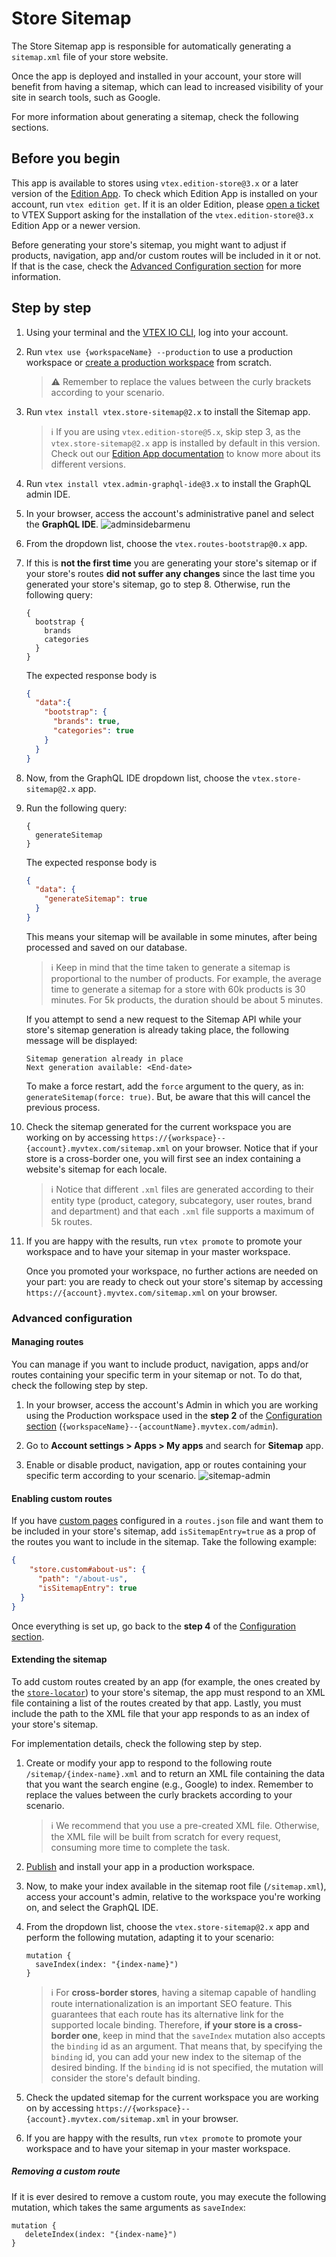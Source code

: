 # Store Sitemap

The Store Sitemap app is responsible for automatically generating a `sitemap.xml` file of your store website.

Once the app is deployed and installed in your account, your store will benefit from having a sitemap, which can lead to increased visibility of your site in search tools, such as Google. 

For more information about generating a sitemap, check the following sections.

## Before you begin

This app is available to stores using `vtex.edition-store@3.x` or a later version of the [Edition App](https://developers.vtex.com/docs/guides/vtex-io-documentation-edition-app). To check which Edition App is installed on your account, run `vtex edition get`. If it is an older Edition, please [open a ticket](https://help-tickets.vtex.com/smartlink/sso/login/zendesk) to VTEX Support asking for the installation of the `vtex.edition-store@3.x` Edition App or a newer version.

Before generating your store's sitemap, you might want to adjust if products, navigation, app and/or custom routes will be included in it or not. If that is the case, check the [Advanced Configuration section](#advanced-configuration) for more information.

## Step by step

1. Using your terminal and the [VTEX IO CLI](https://vtex.io/docs/recipes/development/vtex-io-cli-installation-and-command-reference/), log into your account.
   
2. Run `vtex use {workspaceName} --production` to use a production workspace or [create a production workspace](https://vtex.io/docs/recipes/development/creating-a-production-workspace/) from scratch.

   >⚠️ Remember to replace the values between the curly brackets according to your scenario.

3. Run `vtex install vtex.store-sitemap@2.x` to install the Sitemap app.

   > ℹ️ If you are using `vtex.edition-store@5.x`, skip step 3, as the `vtex.store-sitemap@2.x` app is installed by default in this version. Check out our [Edition App documentation](https://developers.vtex.com/docs/guides/vtex-io-documentation-edition-app) to know more about its different versions.

4. Run `vtex install vtex.admin-graphql-ide@3.x` to install the GraphQL admin IDE.
   
5. In your browser, access the account's administrative panel and select the **GraphQL IDE**.
   ![adminsidebarmenu](https://user-images.githubusercontent.com/52087100/66516950-95d29a00-eab8-11e9-8cea-080fbdab84d5.png)

6. From the dropdown list, choose the `vtex.routes-bootstrap@0.x` app.

7. If this is **not the first time** you are generating your store's sitemap or if your store's routes **did not suffer any changes** since the last time you generated your store's sitemap, go to step 8. Otherwise, run the following query:

   ```gql
   {
     bootstrap {
       brands
       categories
     }
   }
   ```

   The expected response body is
   
   ```json
   {
     "data":{
       "bootstrap": {
         "brands": true,
         "categories": true
       }
     }
   }
   ```

8. Now, from the GraphQL IDE dropdown list, choose the `vtex.store-sitemap@2.x` app.

9. Run the following query:

   ```gql
   {
     generateSitemap
   }
   ```

   The expected response body is

   ```json
   {
     "data": {
       "generateSitemap": true
     }
   }
   ```

   This means your sitemap will be available in some minutes, after being processed and saved on our database.

   >ℹ️ Keep in mind that the time taken to generate a sitemap is proportional to the number of products. For example, the average time to generate a sitemap for a store with 60k products is 30 minutes. For 5k products, the duration should be about 5 minutes.
   
   If you attempt to send a new request to the Sitemap API while your store's sitemap generation is already taking place, the following message will be displayed:

   ```
   Sitemap generation already in place
   Next generation available: <End-date>
   ```
   
   To make a force restart, add the `force` argument to the query, as in: `generateSitemap(force: true)`. But, be aware that this will cancel the previous process.

10. Check the sitemap generated for the current workspace you are working on by accessing `https://{workspace}--{account}.myvtex.com/sitemap.xml` on your browser. Notice that if your store is a cross-border one, you will first see an index containing a website's sitemap for each locale.

    >ℹ️ Notice that different `.xml` files are generated according to their entity type (product, category, subcategory, user routes, brand and department) and that each `.xml` file supports a maximum of 5k routes.

11. If you are happy with the results, run `vtex promote` to promote your workspace and to have your sitemap in your master workspace.

    Once you promoted your workspace, no further actions are needed on your part: you are ready to check out your store's sitemap by accessing `https://{account}.myvtex.com/sitemap.xml` on your browser.

### Advanced configuration

#### Managing routes

You can manage if you want to include product, navigation, apps and/or routes containing your specific term in your sitemap or not. To do that, check the following step by step.

1. In your browser, access the account's Admin in which you are working using the Production workspace used in the **step 2** of the [Configuration section](#configuration) (`{workspaceName}--{accountName}.myvtex.com/admin`).
   
2. Go to **Account settings > Apps > My apps** and search for **Sitemap** app.

3. Enable or disable product, navigation, app or routes containing your specific term according to your scenario.
   ![sitemap-admin](https://github.com/vtexdocs/dev-portal-content/assets/112641072/649f7dcf-583d-497f-a69c-4cfc3d8a805a)

#### Enabling custom routes

If you have [custom pages](https://developers.vtex.com/vtex-developer-docs/docs/vtex-io-documentation-creating-a-new-custom-page) configured in a `routes.json` file and want them to be included in your store's sitemap, add `isSitemapEntry=true` as a prop of the routes you want to include in the sitemap. Take the following example:

   ```json
   {
       "store.custom#about-us": {
         "path": "/about-us",
         "isSitemapEntry": true
     }
   }
   ```

Once everything is set up, go back to the **step 4** of the [Configuration section](#configuration).

#### Extending the sitemap

To add custom routes created by an app (for example, the ones created by the [`store-locator`](https://github.com/vtex-apps/store-locator)) to your store's sitemap, the app must respond to an XML file containing a list of the routes created by that app. Lastly, you must include the path to the XML file that your app responds to as an index of your store's sitemap.

For implementation details, check the following step by step.

1. Create or modify your app to respond to the following route `/sitemap/{index-name}.xml` and to return an XML file containing the data that you want the search engine (e.g., Google) to index. Remember to replace the values between the curly brackets according to your scenario.

   >ℹ️ We recommend that you use a pre-created XML file. Otherwise, the XML file will be built from scratch for every request, consuming more time to complete the task.

2. [Publish](https://developers.vtex.com/vtex-developer-docs/docs/vtex-io-documentation-publishing-an-app) and install your app in a production workspace.

3. Now, to make your index available in the sitemap root file (`/sitemap.xml`), access your account's admin, relative to the workspace you're working on, and select the GraphQL IDE.

4. From the dropdown list, choose the `vtex.store-sitemap@2.x` app and perform the following mutation, adapting it to your scenario:

   ```gql
   mutation {
     saveIndex(index: "{index-name}")
   }
   ```

   >ℹ️ For **cross-border stores**, having a sitemap capable of handling route internationalization is an important SEO feature. This guarantees that each route has its alternative link for the supported locale binding. Therefore, **if your store is a cross-border one**, keep in mind that the `saveIndex` mutation also accepts the `binding` id as an argument. That means that, by specifying the `binding` id, you can add your new index to the sitemap of the desired binding. If the `binding` id is not specified, the mutation will consider the store's default binding.

5. Check the updated sitemap for the current workspace you are working on by accessing `https://{workspace}--{account}.myvtex.com/sitemap.xml` in your browser.

6. If you are happy with the results, run `vtex promote` to promote your workspace and to have your sitemap in your master workspace.

##### Removing a custom route

If it is ever desired to remove a custom route, you may execute the following mutation, which takes the same arguments as `saveIndex`:

   ```gql
   mutation {
      deleteIndex(index: "{index-name}")
   }
   ```
